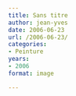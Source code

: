 ```yaml
---
title: Sans titre
author: jean-yves
date: 2006-06-23
url: /2006-06-23/
categories:
- Peinture
years:
- 2006
format: image

---
```

